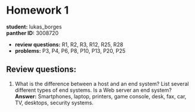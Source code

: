 # Homework 1 #
**student:** lukas_borges</br>
**panther ID:** 3008720

- **review questions:** R1, R2, R3, R12, R25, R28
- **problems:** P3, P4, P6, P8, P10, P13, P20, P25

Review questions:
---
1. What is the difference between a host and an end system? List several different types of end systems. Is a Web server an end system?</br>
**Answer:** Smartphones, laptop, printers, game console, desk, fax,
car, TV, desktops, security systems.
